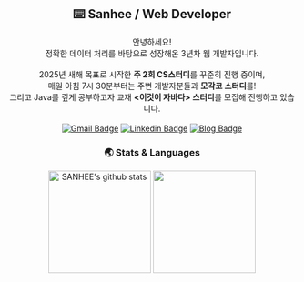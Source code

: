 <div align="center">
  
## ⌨️ Sanhee / Web Developer
안녕하세요!</br>
정확한 데이터 처리를 바탕으로 성장해온 3년차 웹 개발자입니다.</br>
</br>
2025년 새해 목표로 시작한 <b>주 2회 CS스터디</b>를 꾸준히 진행 중이며, </br>
매일 아침 7시 30분부터는 주변 개발자분들과 <b>모각코 스터디</b>를!</br>
그리고 Java를 깊게 공부하고자 교재 <b><이것이 자바다> 스터디</b>를 모집해 진행하고 있습니다.</br>
</br>
[![Gmail Badge](https://img.shields.io/badge/Gmail-d14836?style=flat-square&logo=Gmail&logoColor=white&link=mailto:sanhee.dev@gmail.com)](mailto:sanhee.dev@gmail.com) [![Linkedin Badge](https://img.shields.io/badge/-LinkedIn-blue?style=flat-square&logo=Linkedin&logoColor=white&link=[https://www.linkedin.com/in/sanhee-kim/)](https://www.linkedin.com/in/sanhee-kim/) [![Blog Badge](http://img.shields.io/badge/Tistory-orange?style=flat-square&logo=Tistory&link=https://itisenjoyable.tistory.com/)](https://itisenjoyable.tistory.com/)

### 🌏 Stats & Languages
<a href="https://github.com/sanheekim"><img align="center" style="height:180px" src="https://github-readme-stats.vercel.app/api?username=sanheekim&show_icons=true&include_all_commits=true&theme=graywhite&hide_border=true" alt="SANHEE's github stats" /></a>
<a href="https://github.com/sanheekim"><img align="center" style="height:180px" src="https://github-readme-stats.vercel.app/api/top-langs/?username=sanheekim&layout=compact&theme=graywhite&hide_border=true" /></a> 
  
</div>
